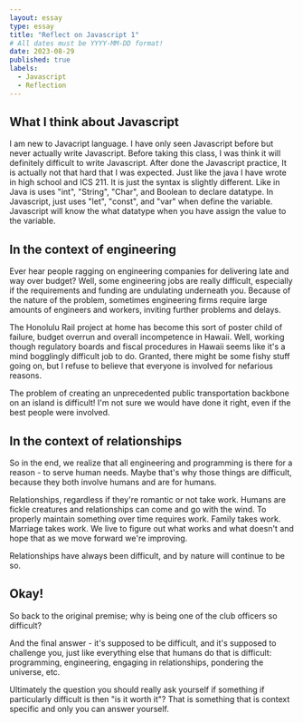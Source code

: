 ```yaml
---
layout: essay
type: essay
title: "Reflect on Javascript 1"
# All dates must be YYYY-MM-DD format!
date: 2023-08-29
published: true
labels:
  - Javascript
  - Reflection
---
```



## What I think about Javascript

I am new to Javacript language. I have only seen Javascript before but never actually write Javascript. Before taking this class, I was think it will definitely difficult to write Javascript. After done the Javascript practice, It is actually not that hard that I was expected. Just like the java I have wrote in high school and ICS 211. It is just the syntax is slightly different. Like in Java is uses "int", "String", "Char", and Boolean to declare datatype. In Javascript, just uses "let", "const", and "var" when define the variable. Javascript will know the what datatype when you have assign the value to the variable.

## In the context of engineering

Ever hear people ragging on engineering companies for delivering late and way over budget? Well, some engineering jobs are really difficult, especially if the requirements and funding are undulating underneath you. Because of the nature of the problem, sometimes engineering firms require large amounts of engineers and workers, inviting further problems and delays.

The Honolulu Rail project at home has become this sort of poster child of failure, budget overrun and overall incompetence in Hawaii. Well, working though regulatory boards and fiscal procedures in Hawaii seems like it's a mind bogglingly difficult job to do. Granted, there might be some fishy stuff going on, but I refuse to believe that everyone is involved for nefarious reasons.

The problem of creating an unprecedented public transportation backbone on an island is difficult! I'm not sure we would have done it right, even if the best people were involved.

## In the context of relationships

So in the end, we realize that all engineering and programming is there for a reason - to serve human needs. Maybe that's why those things are difficult, because they both involve humans and are for humans.

Relationships, regardless if they're romantic or not take work. Humans are fickle creatures and relationships can come and go with the wind. To properly maintain something over time requires work. Family takes work. Marriage takes work. We live to figure out what works and what doesn't and hope that as we move forward we're improving.

Relationships have always been difficult, and by nature will continue to be so.

## Okay!

So back to the original premise; why is being one of the club officers so difficult?

And the final answer - it's supposed to be difficult, and it's supposed to challenge you, just like everything else that humans do that is difficult: programming, engineering, engaging in relationships, pondering the universe, etc.

Ultimately the question you should really ask yourself if something if particularly difficult is then "is it worth it"? That is something that is context specific and only you can answer yourself.
